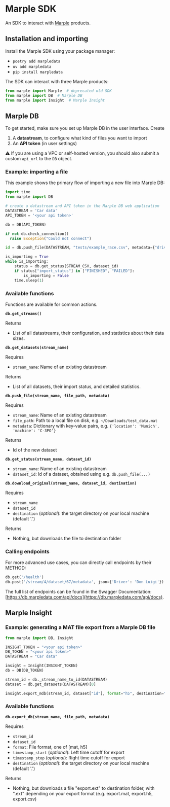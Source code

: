 # Marple SDK

An SDK to interact with [Marple](https://www.marpledata.com) products.

## Installation and importing

Install the Marple SDK using your package manager:

- `poetry add marpledata`
- `uv add marpledata`
- `pip install marpledata`

The SDK can interact with three Marple products:

```python
from marple import Marple  # deprecated old SDK
from marple import DB  # Marple DB
from marple import Insight  # Marple Insight
```

## Marple DB

To get started, make sure you set up Marple DB in the user interface. Create

1. A **datastream**, to configure what kind of files you want to import
2. An **API token** (in user settings)

⚠ If you are using a VPC or self-hosted version, you should also submit a custom `api_url` to the `DB` object.

### Example: importing a file

This example shows the primary flow of importing a new file into Marple DB:

```python
import time
from marple import DB

# create a datastream and API token in the Marple DB web application
DATASTREAM = 'Car data'
API_TOKEN = '<your api token>'

db = DB(API_TOKEN)

if not db.check_connection()
  raise Exception("Could not connect")

id = db.push_file(DATASTREAM, "tests/example_race.csv", metadata={"driver": "Mbaerto"})

is_importing = True
while is_importing:
    status = db.get_status(STREAM_CSV, dataset_id)
    if status["import_status"] in ["FINISHED", "FAILED"]:
        is_importing = False
    time.sleep(1)

```

### Available functions

Functions are available for common actions.

**`db.get_streams()`**

Returns

- List of all datastreams, their configuration, and statistics about their data sizes.

**`db.get_datasets(stream_name)`**

Requires

- `stream_name`: Name of an existing datastream

Returns

- List of all datasets, their import status, and detailed statistics.

**`db.push_file(stream_name, file_path, metadata)`**

Requires

- `stream_name`: Name of an existing datastream
- `file_path`: Path to a local file on disk, e.g. `~/Downloads/test_data.mat`
- `metadata`: Dictionary with key-value pairs, e.g. `{'location': 'Munich', 'machine': 'C-3PO'}`

Returns

- Id of the new dataset

**`db.get_status(stream_name, dataset_id)`**

- `stream_name`: Name of an existing datastream
- `dataset_id`: Id of a dataset, obtained using e.g. `db.push_file(...)`

**`db.download_original(stream_name, dataset_id, destination)`**

Requires

- `stream_name`
- `dataset_id`
- `destination` (_optional_): the target directory on your local machine (default '.')

Returns

- Nothing, but downloads the file to destination folder

### Calling endpoints

For more advanced use cases, you can directly call endpoints by their METHOD:

```python
db.get('/health')
db.post('/stream/4/dataset/67/metadata', json={'Driver': 'Don Luigi'})
```

The full list of endpoints can be found in the Swagger Documentation: [https://db.marpledata.com/api/docs](https://db.marpledata.com/api/docs).

## Marple Insight

### Example: generating a MAT file export from a Marple DB file

```python
from marple import DB, Insight

INSIGHT_TOKEN = "<your api token>"
DB_TOKEN = "<your api token>"
DATASTREAM = "Car data"

insight = Insight(INSIGHT_TOKEN)
db = DB(DB_TOKEN)

stream_id = db._stream_name_to_id(DATASTREAM)
dataset = db.get_datasets(DATASTREAM)[0]

insight.export_mdb(stream_id, dataset["id"], format="h5", destination="/home/nero/Downloads")
```

### Available functions

**`db.export_db(stream_name, file_path, metadata)`**

Requires

- `stream_id`
- `dataset_id`
- `format`: File format, one of [mat, h5]
- `timestamp_start` (_optional_): Left time cutoff for export
- `timestamp_stop` (_optional_): Right time cutoff for export
- `destination` (_optional_): the target directory on your local machine (default '.')

Returns

- Nothing, but downloads a file "export.ext" to destination folder, with ".ext" depending on your export format (e.g. export.mat, export.h5, export.csv)

